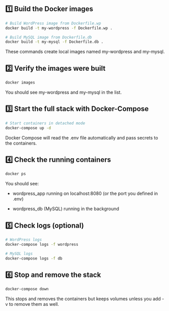 ## 1️⃣ Build the Docker images

```bash
# Build WordPress image from Dockerfile.wp
docker build -t my-wordpress -f Dockerfile.wp .

# Build MySQL image from Dockerfile.db
docker build -t my-mysql -f Dockerfile.db .
```

These commands create local images named my-wordpress and my-mysql.

## 2️⃣ Verify the images were built

```bash
docker images
```

You should see my-wordpress and my-mysql in the list.

## 3️⃣ Start the full stack with Docker-Compose

```bash
# Start containers in detached mode
docker-compose up -d
```

Docker Compose will read the .env file automatically and pass secrets to the containers.

## 4️⃣ Check the running containers

```bash
docker ps
```

You should see:

- wordpress_app running on localhost:8080 (or the port you defined in .env)

- wordpress_db (MySQL) running in the background

## 5️⃣ Check logs (optional)

```bash
# WordPress logs
docker-compose logs -f wordpress

# MySQL logs
docker-compose logs -f db
```

## 6️⃣ Stop and remove the stack

```bash
docker-compose down
```

This stops and removes the containers but keeps volumes unless you add -v to remove them as well.
